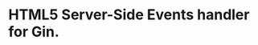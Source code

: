 HTML5 Server-Side Events handler for Gin.
================================================================================

